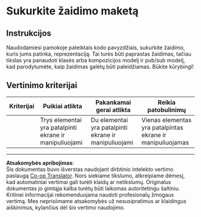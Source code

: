 <!--
CO_OP_TRANSLATOR_METADATA:
{
  "original_hash": "009bdedee9cc82988264be8cb31f9bf4",
  "translation_date": "2025-08-28T11:39:11+00:00",
  "source_file": "6-space-game/1-introduction/assignment.md",
  "language_code": "lt"
}
-->
# Sukurkite žaidimo maketą

## Instrukcijos

Naudodamiesi pamokoje pateiktais kodo pavyzdžiais, sukurkite žaidimo, kuris jums patinka, reprezentaciją. Tai turės būti paprastas žaidimas, tačiau tikslas yra panaudoti klasės arba kompozicijos modelį ir pub/sub modelį, kad parodytumėte, kaip žaidimas galėtų būti paleidžiamas. Būkite kūrybingi!

## Vertinimo kriterijai

| Kriterijai | Puikiai atlikta                                       | Pakankamai gerai atlikta                              | Reikia patobulinimų                                |
| ---------- | ----------------------------------------------------- | ----------------------------------------------------- | ------------------------------------------------- |
|            | Trys elementai yra patalpinti ekrane ir manipuliuojami | Du elementai yra patalpinti ekrane ir manipuliuojami | Vienas elementas yra patalpintas ekrane ir manipuliuojamas |

---

**Atsakomybės apribojimas**:  
Šis dokumentas buvo išverstas naudojant dirbtinio intelekto vertimo paslaugą [Co-op Translator](https://github.com/Azure/co-op-translator). Nors siekiame tikslumo, atkreipiame dėmesį, kad automatiniai vertimai gali turėti klaidų ar netikslumų. Originalus dokumentas jo gimtąja kalba turėtų būti laikomas autoritetingu šaltiniu. Kritinei informacijai rekomenduojama naudoti profesionalų žmogaus vertimą. Mes neprisiimame atsakomybės už nesusipratimus ar klaidingus aiškinimus, kylančius dėl šio vertimo naudojimo.